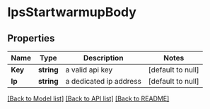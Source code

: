 # IpsStartwarmupBody

## Properties
Name | Type | Description | Notes
------------ | ------------- | ------------- | -------------
**Key** | **string** | a valid api key | [default to null]
**Ip** | **string** | a dedicated ip address | [default to null]

[[Back to Model list]](../README.md#documentation-for-models) [[Back to API list]](../README.md#documentation-for-api-endpoints) [[Back to README]](../README.md)

